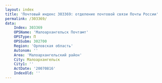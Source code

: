 ```yaml
---
layout: index
title: 'Почтовый индекс 303369: отделение почтовой связи Почты России'
permalink: /303369/
data:
    Index: 303369
    OPSName: 'Малоархангельск Почтамт'
    OPSType: П
    OPSSubm: 302700
    Region: 'Орловская область'
    Autonom: ''
    Area: 'Малоархангельский район'
    City: Малоархангельск
    City1: ''
    ActDate: '20070816'
    IndexOld: ''
---
```

